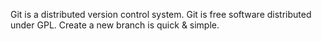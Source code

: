 Git is a distributed  version control system.
Git is free software distributed  under GPL.
Create a new branch is quick & simple.
